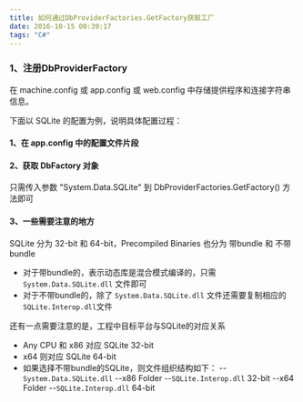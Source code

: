 ```yaml
---
title: 如何通过DbProviderFactories.GetFactory获取工厂
date: 2016-10-15 00:39:17
tags: "C#"
---
```


### 1、注册DbProviderFactory

在 machine.config 或 app.config 或 web.config 中存储提供程序和连接字符串信息。

下面以 SQLite 的配置为例，说明具体配置过程：

#### 1、在 app.config 中的配置文件片段

  <configuration>
    <system.data>
      <DbProviderFactories>
        <remove invariant="System.Data.SQLite" />
        <add name="SQLite Data Provider" invariant="System.Data.SQLite"
             description=".NET Framework Data Provider for SQLite"
             type="System.Data.SQLite.SQLiteFactory, System.Data.SQLite" />
      </DbProviderFactories>
    </system.data>
    <connectionStrings>
    <add name="Sqlite" providerName="System.Data.SQLite" connectionString="test.db" />
    </connectionStrings>
  </configuration>

#### 2、获取 DbFactory 对象

  只需传入参数 "System.Data.SQLite" 到 DbProviderFactories.GetFactory() 方法即可

#### 3、一些需要注意的地方

SQLite 分为 32-bit 和 64-bit，Precompiled Binaries 也分为 带bundle 和 不带bundle

* 对于带bundle的，表示动态库是混合模式编译的，只需 `System.Data.SQLite.dll` 文件即可
* 对于不带bundle的，除了 `System.Data.SQLite.dll` 文件还需要复制相应的 `SQLite.Interop.dll`文件

还有一点需要注意的是，工程中目标平台与SQLite的对应关系

* Any CPU 和 x86 对应 SQLite 32-bit
* x64 则对应 SQLite 64-bit
* 如果选择不带bundle的SQLite，则文件组织结构如下：
  --`System.Data.SQLite.dll`
  --x86 Folder
    --`SQLite.Interop.dll` 32-bit
  --x64 Folder
    --`SQLite.Interop.dll` 64-bit
